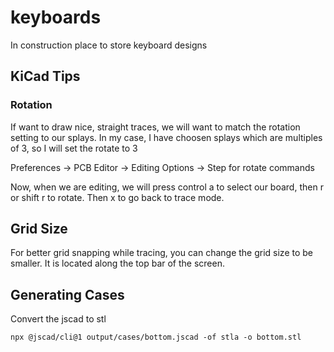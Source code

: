 # keyboards
In construction place to store keyboard designs
 
## KiCad Tips
### Rotation
If want to draw nice, straight traces, we will want to match the rotation setting to our splays. In my case, I have choosen splays which are multiples of 3, so I will set the rotate to 3

Preferences -> PCB Editor -> Editing Options -> Step for rotate commands

Now, when we are editing, we will press control a to select our board, then r or shift r to rotate. Then x to go back to trace mode.

## Grid Size
For better grid snapping while tracing, you can change the grid size to be smaller. It is located along the top bar of the screen.

## Generating Cases
Convert the jscad to stl

`npx @jscad/cli@1 output/cases/bottom.jscad -of stla -o bottom.stl`
